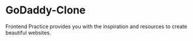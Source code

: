 # GoDaddy-Clone
Frontend Practice provides you with the inspiration and resources to create beautiful websites. 

